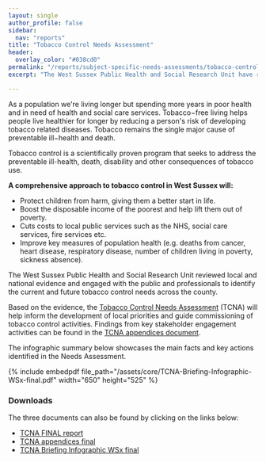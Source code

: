 ```yaml
---
layout: single
author_profile: false
sidebar:
  nav: "reports"
title: "Tobacco Control Needs Assessment"
header:
  overlay_color: "#038cd0"
permalink: "/reports/subject-specific-needs-assessments/tobacco-control-needs-assessment/"
excerpt: "The West Sussex Public Health and Social Research Unit have reviewed local and national evidence and engaged with the public and professionals to identify the current and future tobacco control needs across the county."

---
```


As a population we're living longer but spending more years in poor health and in need of health and social care services. Tobacco−free living helps people live healthier for longer by reducing a person's risk of developing tobacco related diseases. Tobacco remains the single major cause of preventable ill−health and death.

Tobacco control is a scientifically proven program that seeks to address the preventable ill-health, death, disability and other consequences of tobacco use.

**A comprehensive approach to tobacco control in West Sussex will:**

+ Protect children from harm, giving them a better start in life.
+ Boost the disposable income of the poorest and help lift them out of poverty.
+ Cuts costs to local public services such as the NHS, social care services, fire services etc.
+ Improve key measures of population health (e.g. deaths from cancer, heart disease, respiratory disease, number of children living in poverty, sickness absence).

The West Sussex Public Health and Social Research Unit reviewed local and national evidence and engaged with the public and professionals to identify the current and future tobacco control needs across the county. 

Based on the evidence, the [Tobacco Control Needs Assessment](/assets/core/TCNA-FINAL-report.pdf) (TCNA) will help inform the development of local priorities and guide commissioning of tobacco control activities. Findings from key stakeholder engagement activities can be found in the [TCNA appendices document](/assets/core/TCNA-appendices-final.pdf).

The infographic summary below showcases the main facts and key actions identified in the Needs Assessment.

{% include embedpdf file_path="/assets/core/TCNA-Briefing-Infographic-WSx-final.pdf" width="650" height="525" %}

### Downloads

The three documents can also be found by clicking on the links below:

+ [TCNA FINAL report](/assets/core/TCNA-FINAL-report.pdf)
+ [TCNA appendices final](/assets/core/TCNA-appendices-final.pdf)
+ [TCNA Briefing Infographic WSx final](/assets/core/TCNA-Briefing-Infographic-WSx-final.pdf)
